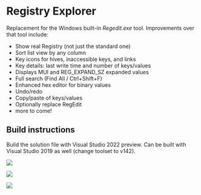 # Registry Explorer

Replacement for the Windows built-in *Regedit.exe* tool. Improvements over that tool include:

* Show real Registry (not just the standard one)
* Sort list view by any column
* Key icons for hives, inaccessible keys, and links
* Key details: last write time and number of keys/values
* Displays MUI and REG_EXPAND_SZ expanded values
* Full search (Find All / Ctrl+Shift+F)
* Enhanced hex editor for binary values
* Undo/redo
* Copy/paste of keys/values
* Optionally replace RegEdit
* more to come!

## Build instructions

Build the solution file with Visual Studio 2022 preview. Can be built with Visual Studio 2019 as well (change toolset to v142).

![](https://github.com/zodiacon/RegExp/blob/master/regexp1.png)

![](https://github.com/zodiacon/RegExp/blob/master/regexp2.png)

![](https://github.com/zodiacon/RegExp/blob/master/regexp3.png)
